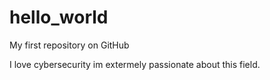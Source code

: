 # hello_world
My first repository on GitHub

I love cybersecurity im extermely passionate about this field.
